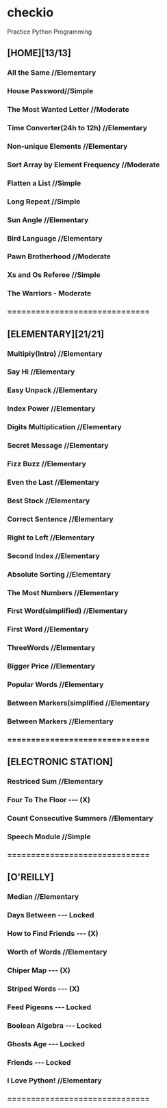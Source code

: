 # checkio
Practice Python Programming

## [HOME][13/13]
### All the Same //Elementary
### House Password//Simple
### The Most Wanted Letter //Moderate
### Time Converter(24h to 12h) //Elementary
### Non-unique Elements //Elementary
### Sort Array by Element Frequency //Moderate
### Flatten a List //Simple
### Long Repeat //Simple
### Sun Angle //Elementary
### Bird Language //Elementary
### Pawn Brotherhood //Moderate
### Xs and Os Referee //Simple
### The Warriors - Moderate
### ==============================

## [ELEMENTARY][21/21]
### Multiply(Intro) //Elementary
### Say Hi //Elementary
### Easy Unpack //Elementary
### Index Power //Elementary
### Digits Multiplication //Elementary
### Secret Message //Elementary
### Fizz Buzz //Elementary
### Even the Last //Elementary
### Best Stock //Elementary
### Correct Sentence //Elementary
### Right to Left //Elementary
### Second Index //Elementary
### Absolute Sorting //Elementary
### The Most Numbers //Elementary
### First Word(simplified) //Elementary
### First Word //Elementary
### ThreeWords //Elementary
### Bigger Price //Elementary
### Popular Words //Elementary
### Between Markers(simplified //Elementary
### Between Markers //Elementary
### ==============================

## [ELECTRONIC STATION]
### Restriced Sum //Elementary
### Four To The Floor --- (X)
### Count Consecutive Summers //Elementary
### Speech Module //Simple

### ==============================

## [O'REILLY]
### Median //Elementary
### Days Between --- Locked
### How to Find Friends --- (X)
### Worth of Words //Elementary
### Chiper Map --- (X)
### Striped Words --- (X)
### Feed Pigeons --- Locked
### Boolean Algebra --- Locked
### Ghosts Age --- Locked
### Friends --- Locked
### I Love Python! //Elementary
### ==============================

